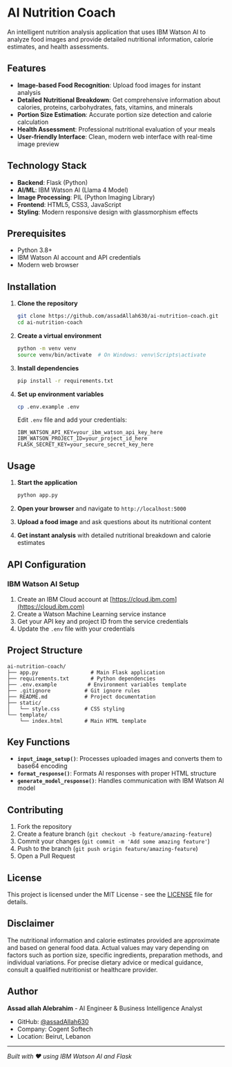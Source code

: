 # AI Nutrition Coach

An intelligent nutrition analysis application that uses IBM Watson AI to analyze food images and provide detailed nutritional information, calorie estimates, and health assessments.

## Features

- **Image-based Food Recognition**: Upload food images for instant analysis
- **Detailed Nutritional Breakdown**: Get comprehensive information about calories, proteins, carbohydrates, fats, vitamins, and minerals
- **Portion Size Estimation**: Accurate portion size detection and calorie calculation
- **Health Assessment**: Professional nutritional evaluation of your meals
- **User-friendly Interface**: Clean, modern web interface with real-time image preview

## Technology Stack

- **Backend**: Flask (Python)
- **AI/ML**: IBM Watson AI (Llama 4 Model)
- **Image Processing**: PIL (Python Imaging Library)
- **Frontend**: HTML5, CSS3, JavaScript
- **Styling**: Modern responsive design with glassmorphism effects

## Prerequisites

- Python 3.8+
- IBM Watson AI account and API credentials
- Modern web browser

## Installation

1. **Clone the repository**
   ```bash
   git clone https://github.com/assadAllah630/ai-nutrition-coach.git
   cd ai-nutrition-coach
   ```

2. **Create a virtual environment**
   ```bash
   python -m venv venv
   source venv/bin/activate  # On Windows: venv\Scripts\activate
   ```

3. **Install dependencies**
   ```bash
   pip install -r requirements.txt
   ```

4. **Set up environment variables**
   ```bash
   cp .env.example .env
   ```
   
   Edit `.env` file and add your credentials:
   ```
   IBM_WATSON_API_KEY=your_ibm_watson_api_key_here
   IBM_WATSON_PROJECT_ID=your_project_id_here
   FLASK_SECRET_KEY=your_secure_secret_key_here
   ```

## Usage

1. **Start the application**
   ```bash
   python app.py
   ```

2. **Open your browser** and navigate to `http://localhost:5000`

3. **Upload a food image** and ask questions about its nutritional content

4. **Get instant analysis** with detailed nutritional breakdown and calorie estimates

## API Configuration

### IBM Watson AI Setup

1. Create an IBM Cloud account at [https://cloud.ibm.com](https://cloud.ibm.com)
2. Create a Watson Machine Learning service instance
3. Get your API key and project ID from the service credentials
4. Update the `.env` file with your credentials

## Project Structure

```
ai-nutrition-coach/
├── app.py                 # Main Flask application
├── requirements.txt       # Python dependencies
├── .env.example          # Environment variables template
├── .gitignore           # Git ignore rules
├── README.md            # Project documentation
├── static/
│   └── style.css        # CSS styling
└── template/
    └── index.html       # Main HTML template
```

## Key Functions

- **`input_image_setup()`**: Processes uploaded images and converts them to base64 encoding
- **`format_response()`**: Formats AI responses with proper HTML structure
- **`generate_model_response()`**: Handles communication with IBM Watson AI model

## Contributing

1. Fork the repository
2. Create a feature branch (`git checkout -b feature/amazing-feature`)
3. Commit your changes (`git commit -m 'Add some amazing feature'`)
4. Push to the branch (`git push origin feature/amazing-feature`)
5. Open a Pull Request

## License

This project is licensed under the MIT License - see the [LICENSE](LICENSE) file for details.

## Disclaimer

The nutritional information and calorie estimates provided are approximate and based on general food data. Actual values may vary depending on factors such as portion size, specific ingredients, preparation methods, and individual variations. For precise dietary advice or medical guidance, consult a qualified nutritionist or healthcare provider.

## Author

**Assad allah Alebrahim** - AI Engineer & Business Intelligence Analyst  
- GitHub: [@assadAllah630](https://github.com/assadAllah630)
- Company: Cogent Softech
- Location: Beirut, Lebanon

---

*Built with ❤️ using IBM Watson AI and Flask*